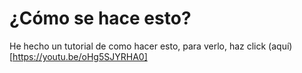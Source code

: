 # ¿Cómo se hace esto?

He hecho un tutorial de como hacer esto, para verlo, haz click (aquí)[https://youtu.be/oHg5SJYRHA0]

